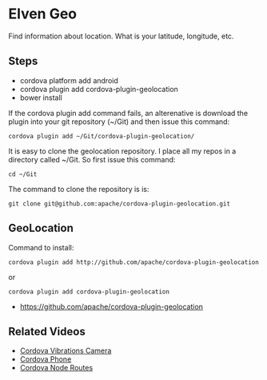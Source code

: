 # Elven Geo

Find information about location. What is your latitude, longitude,
etc.

## Steps

- cordova platform add android
- cordova plugin add cordova-plugin-geolocation
- bower install

If the cordova plugin add command fails, an alterenative is
download the plugin into your git repository (~/Git) and then 
issue this command:

    cordova plugin add ~/Git/cordova-plugin-geolocation/

It is easy to clone the geolocation repository. I place all my
repos in a directory called ~/Git. So first issue this command:

    cd ~/Git
    
The command to clone the repository is is:

    git clone git@github.com:apache/cordova-plugin-geolocation.git


## GeoLocation

Command to install:

    cordova plugin add http://github.com/apache/cordova-plugin-geolocation
    
or
    
    cordova plugin add cordova-plugin-geolocation

- <https://github.com/apache/cordova-plugin-geolocation>


## Related Videos

- [Cordova Vibrations Camera](https://youtu.be/_BU4h-Oe3-A)
- [Cordova Phone](https://youtu.be/figWUktn_2I)
- [Cordova Node Routes](https://youtu.be/ft_ih30yqIY)
